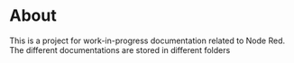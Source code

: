# About

This is a project for work-in-progress documentation related to Node Red. The different 
documentations are stored in different folders